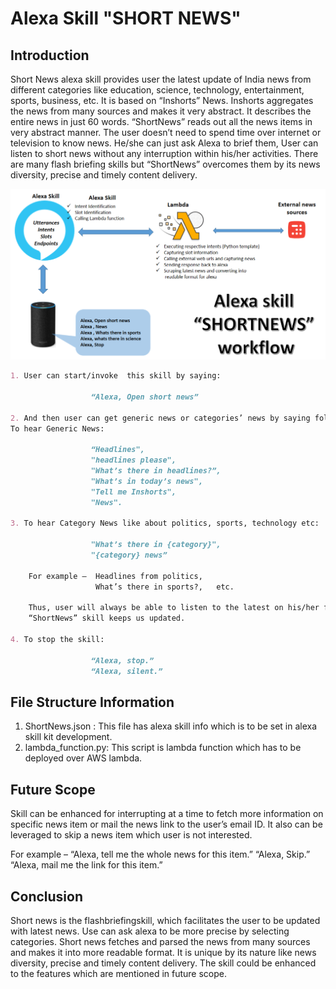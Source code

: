 
# Alexa Skill "SHORT NEWS" 
## Introduction 
Short News  alexa skill provides user the latest update of India news from different categories like  education, science, technology, entertainment, sports, business, etc. It is based on “Inshorts” News. Inshorts aggregates the news from many sources and makes it very abstract. It describes the entire news in just 60 words. “ShortNews” reads out all the news items in very abstract manner.
The user doesn’t need to spend time over internet or television to know news. He/she can just ask Alexa to brief them, User can listen to short news without any interruption within his/her activities.
There are many flash briefing skills but “ShortNews” overcomes them by its news diversity, precise and timely content delivery.

![Short News](worksflow.PNG)

```markdown
1. User can start/invoke  this skill by saying:

                  “Alexa, Open short news”

2. And then user can get generic news or categories’ news by saying following utterances:
To hear Generic News:

                  “Headlines",
                  "headlines please",
                  "What’s there in headlines?”,
                  "What’s in today’s news",
                  "Tell me Inshorts",
                  "News".

3. To hear Category News like about politics, sports, technology etc:

                  "What’s there in {category}",
                  "{category} news”
                  
    For example –  Headlines from politics, 
                   What’s there in sports?,   etc.
    
    Thus, user will always be able to listen to the latest on his/her favourite topics.
    “ShortNews” skill keeps us updated.
    
4. To stop the skill:

                  “Alexa, stop.”
                  “Alexa, silent.”

```
## File Structure Information
1. ShortNews.json : 
This file has alexa skill info which is to be set in alexa skill kit development.
2. lambda_function.py:
This script is lambda function which has to be deployed over AWS lambda.

## Future Scope
Skill can be enhanced for interrupting at a time to fetch more information on specific news item or mail the news link to the user’s email ID. It also can be leveraged to skip a news item which user is not interested.

For example – 
“Alexa, tell me the whole news for this item.” “Alexa, Skip.” “Alexa, mail me the link for this item.”

## Conclusion
Short news is the flashbriefingskill, which facilitates the user to be updated with latest news. Use can ask alexa to be more precise by selecting categories. Short news fetches and parsed the news from many sources and makes it into more readable format. It is unique by its nature like news diversity, precise and timely content delivery. The skill could be enhanced to the features which are mentioned in future scope.



          
